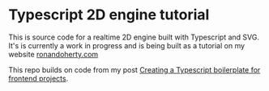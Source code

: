 # Typescript 2D engine tutorial

This is source code for a realtime 2D engine built with Typescript and SVG. It's is currently a work in progress and is being built as a tutorial on my website [ronandoherty.com](https://www.ronandoherty.com.)

This repo builds on code from my post [Creating a Typescript boilerplate for frontend projects](http://localhost:3000/blog/typescript-boilerplate-for-frontend).
